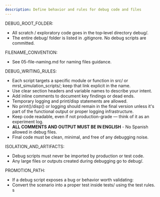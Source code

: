 ```yaml
---
description: Define behavior and rules for debug code and files
---
```


DEBUG_ROOT_FOLDER:
  - All scratch / exploratory code goes in the top‑level directory debug/.
  - The entire debug/ folder is listed in .gitignore. No debug scripts are committed.

FILENAME_CONVENTION:
  - See 05-file-naming.md for naming files guidance.

DEBUG_WRITING_RULES:
  - Each script targets a specific module or function in src/ or mrst_simulation_scripts/; keep that link explicit in the name.
  - Use clear section headers and variable names to describe your intent.
  - Add inline comments to document key findings or dead ends.
  - Temporary logging and print/disp statements are allowed.
  - No print()/disp() or logging should remain in the final version unless it's part of the functional output or proper logging infrastructure.
  - Keep code readable, even if not production-grade — think of it as an experiment log.
  - **ALL COMMENTS AND OUTPUT MUST BE IN ENGLISH** - No Spanish allowed in debug files.
  - Final code must be clean, minimal, and free of any debugging noise.

ISOLATION_AND_ARTIFACTS:
  - Debug scripts must never be imported by production or test code.
  - Any large files or outputs created during debugging go to debug/.

PROMOTION_PATH:
  - If a debug script exposes a bug or behavior worth validating:
  - Convert the scenario into a proper test inside tests/ using the test rules.
s